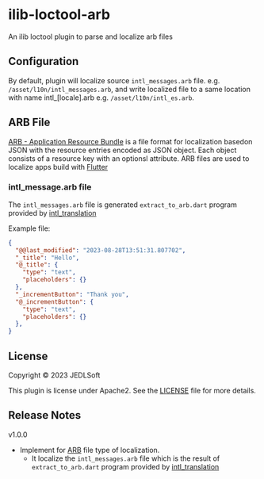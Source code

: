 # ilib-loctool-arb
An ilib loctool plugin to parse and localize arb files

## Configuration

By default, plugin will localize source `intl_messages.arb` file.
e.g. `/asset/l10n/intl_messages.arb`,  and write localized file
to a same location with name intl_[locale].arb
e.g. `/asset/l10n/intl_es.arb`.


## ARB File
[ARB - Application Resource Bundle](https://github.com/google/app-resource-bundle/wiki/ApplicationResourceBundleSpecification) is a file format for localization basedon JSON with
the resource entries encoded as JSON object. Each object consists of a resource key with an
optionsl attribute. ARB files are used to localize apps build with [Flutter](https://flutter.dev/)


###  intl_message.arb file
The `intl_messages.arb` file is generated `extract_to_arb.dart` program provided by [intl_translation](https://pub.dev/packages/intl_translation)

Example file:
```json
{
  "@@last_modified": "2023-08-28T13:51:31.807702",
  "_title": "Hello",
  "@_title": {
    "type": "text",
    "placeholders": {}
  },
  "_incrementButton": "Thank you",
  "@_incrementButton": {
    "type": "text",
    "placeholders": {}
  },
}
```

## License
Copyright © 2023 JEDLSoft

This plugin is license under Apache2. See the [LICENSE](./LICENSE)
file for more details.

## Release Notes

v1.0.0
* Implement for [ARB](https://github.com/google/app-resource-bundle/wiki/ApplicationResourceBundleSpecification) file type of localization.
  *  It localize the `intl_messages.arb` file which is the result of `extract_to_arb.dart` program provided by [intl_translation](https://pub.dev/packages/intl_translation)